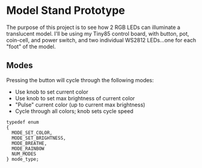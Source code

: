 # Model Stand Prototype
The purpose of this project is to see how 2 RGB LEDs can illuminate a translucent model.  I'll be using my Tiny85 control board, with button, pot, coin-cell, and power switch, and two individual WS2812 LEDs...one for each "foot" of the model.

## Modes
Pressing the button will cycle through the following modes:
* Use knob to set current color
* Use knob to set max brightness of current color
* "Pulse" current color (up to current max brightness)
* Cycle through all colors; knob sets cycle speed

```
typedef enum 
{
  MODE_SET_COLOR,
  MODE_SET_BRIGHTNESS,
  MODE_BREATHE,
  MODE_RAINBOW
  NUM_MODES
} mode_type;
```


